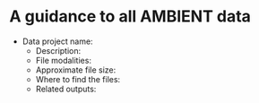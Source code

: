 # A guidance to all AMBIENT data
- Data project name:
  - Description:
  - File modalities:
  - Approximate file size:
  - Where to find the files:
  - Related outputs:

